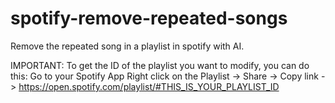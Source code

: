 # spotify-remove-repeated-songs
Remove the repeated song in a playlist in spotify with AI.

IMPORTANT: To get the ID of the playlist you want to modify, you can do this:
Go to your Spotify App
Right click on the Playlist -> Share -> Copy link -> https://open.spotify.com/playlist/#THIS_IS_YOUR_PLAYLIST_ID
